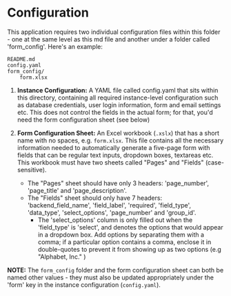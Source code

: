 # Configuration

This application requires two individual configuration files within this folder - one at the same level as this md file and another under a folder called 'form_config'. Here's an example:

```
README.md
config.yaml
form_config/
    form.xlsx
```

1. **Instance Configuration:** A YAML file called config.yaml that sits within this directory, containing all required instance-level configuration such as database credentials, user login information, form and email settings etc. This does not control the fields in the actual form; for that, you'd need the form configuration sheet (see below)

2. **Form Configuration Sheet:** An Excel workbook (```.xslx```) that has a short name with no spaces, e.g. ```form.xlsx```. This file contains all the necessary information needed to automatically generate a five-page form with fields that can be regular text inputs, dropdown boxes, textareas etc. This workbook must have two sheets called "Pages" and "Fields" (case-sensitive).
    - The "Pages" sheet should have only 3 headers: 'page_number', 'page_title' and 'page_description'.
    - The "Fields" sheet should only have 7 headers: 'backend_field_name', 'field_label', 'required', 'field_type', 'data_type', 'select_options', 'page_number' and 'group_id'.
        - The 'select_options' column is only filled out when the 'field_type' is 'select', and denotes the options that would appear in a dropdown box. Add options by separating them with a comma; if a particular option contains a comma, enclose it in double-quotes to prevent it from showing up as two options (e.g "Alphabet, Inc." )

**NOTE:** The ```form_config``` folder and the form configuration sheet can both be named other values - they must also be updated appropriately under the 'form' key in the instance configuration (```config.yaml```).